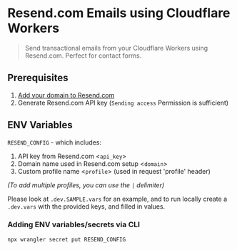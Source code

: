 # Resend.com Emails using Cloudflare Workers
> Send transactional emails from your Cloudflare Workers using Resend.com. Perfect for contact forms.

## Prerequisites
1. [Add your domain to Resend.com](https://resend.com/docs/dashboard/domains/cloudflare)
2. Generate Resend.com API key (`Sending access` Permission is sufficient)

## ENV Variables
`RESEND_CONFIG` - which includes: 
1. API key from Resend.com <`api_key`>
2. Domain name used in Resend.com setup <`domain`>
3. Custom profile name <`profile`> (used in request 'profile' header)


_(To add multiple profiles, you can use the `|` delimiter)_

Please look at `.dev.SAMPLE.vars` for an example, and to run locally create a `.dev.vars` with the provided keys, and filled in values.

### Adding ENV variables/secrets via CLI
`npx wrangler secret put RESEND_CONFIG`